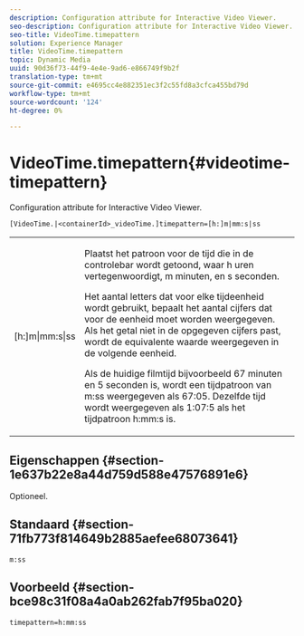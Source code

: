 ```yaml
---
description: Configuration attribute for Interactive Video Viewer.
seo-description: Configuration attribute for Interactive Video Viewer.
seo-title: VideoTime.timepattern
solution: Experience Manager
title: VideoTime.timepattern
topic: Dynamic Media
uuid: 90d36f73-44f9-4e4e-9ad6-e866749f9b2f
translation-type: tm+mt
source-git-commit: e4695cc4e882351ec3f2c55fd8a3cfca455bd79d
workflow-type: tm+mt
source-wordcount: '124'
ht-degree: 0%

---
```



# VideoTime.timepattern{#videotime-timepattern}

Configuration attribute for Interactive Video Viewer.

`[VideoTime.|<containerId>_videoTime.]timepattern=[h:]m|mm:s|ss`

<table id="table_441553CD34C94A58A9D7CBF772DEDDB6"> 
 <tbody> 
  <tr> 
   <td colname="col1"> <p> <span class="codeph"> [h:]m|mm:s|ss</span> </p> </td> 
   <td colname="col2"> <p> Plaatst het patroon voor de tijd die in de controlebar wordt getoond, waar <span class="codeph"> h</span> uren vertegenwoordigt, <span class="codeph"> m</span> minuten, en <span class="codeph"> s</span> seconden. </p> <p>Het aantal letters dat voor elke tijdeenheid wordt gebruikt, bepaalt het aantal cijfers dat voor de eenheid moet worden weergegeven. Als het getal niet in de opgegeven cijfers past, wordt de equivalente waarde weergegeven in de volgende eenheid. </p> <p>Als de huidige filmtijd bijvoorbeeld 67 minuten en 5 seconden is, wordt een tijdpatroon van <span class="codeph"> m:ss</span> weergegeven als 67:05. Dezelfde tijd wordt weergegeven als 1:07:5 als het tijdpatroon <span class="codeph"> h:mm:s</span> is. </p> </td> 
  </tr> 
 </tbody> 
</table>

## Eigenschappen {#section-1e637b22e8a44d759d588e47576891e6}

Optioneel.

## Standaard {#section-71fb773f814649b2885aefee68073641}

`m:ss`

## Voorbeeld {#section-bce98c31f08a4a0ab262fab7f95ba020}

```
timepattern=h:mm:ss
```

